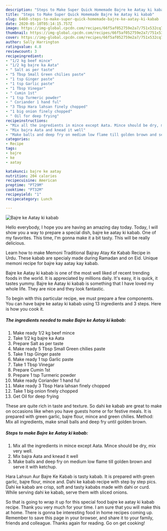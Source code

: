 ```yaml
---
description: "Steps to Make Super Quick Homemade Bajre ke Aatay ki kabab"
title: "Steps to Make Super Quick Homemade Bajre ke Aatay ki kabab"
slug: 6460-steps-to-make-super-quick-homemade-bajre-ke-aatay-ki-kabab
date: 2020-05-10T05:14:15.757Z
image: https://img-global.cpcdn.com/recipes/66f5af052759e2a7/751x532cq70/bajre-ke-aatay-ki-kabab-recipe-main-photo.jpg
thumbnail: https://img-global.cpcdn.com/recipes/66f5af052759e2a7/751x532cq70/bajre-ke-aatay-ki-kabab-recipe-main-photo.jpg
cover: https://img-global.cpcdn.com/recipes/66f5af052759e2a7/751x532cq70/bajre-ke-aatay-ki-kabab-recipe-main-photo.jpg
author: Sally Harrington
ratingvalue: 4.8
reviewcount: 3
recipeingredient:
- "1/2 kg beef mince"
- "1/2 kg bajre ka Aata"
- " Salt as per taste"
- "5 Tbsp Small Green chilies paste"
- "1 tsp Ginger paste"
- "1 tsp Garlic paste"
- "1 Tbsp Vinegar"
- " Cumin 1st"
- "1 tsp Turmeric powder"
- " Coriander 1 hand ful"
- "3 Tbsp Hara lahsan finely chopped"
- "1 big onion finely chopped"
- " Oil for deep frying"
recipeinstructions:
- "Mix all the ingredients in mince except Aata. Mince should be dry, mix very well."
- "Mix bajra Aata and knead it well"
- "Make balls and deep fry on medium low flame till golden brown and serve it with ketchup."
categories:
- Recipe
tags:
- bajre
- ke
- aatay

katakunci: bajre ke aatay 
nutrition: 204 calories
recipecuisine: American
preptime: "PT29M"
cooktime: "PT32M"
recipeyield: "1"
recipecategory: Lunch

---
```



![Bajre ke Aatay ki kabab](https://img-global.cpcdn.com/recipes/66f5af052759e2a7/751x532cq70/bajre-ke-aatay-ki-kabab-recipe-main-photo.jpg)

Hello everybody, I hope you are having an amazing day today. Today, I will show you a way to prepare a special dish, bajre ke aatay ki kabab. One of my favorites. This time, I'm gonna make it a bit tasty. This will be really delicious.

Learn how to make Memoni Traditional Bajray Atay Ke Kabab Recipe in Urdu. These kabab are specialy made during Ramadan and on Eid. Unique memoni recipe for bajre kay aatay kay kabab.

Bajre ke Aatay ki kabab is one of the most well liked of recent trending foods in the world. It is appreciated by millions daily. It's easy, it is quick, it tastes yummy. Bajre ke Aatay ki kabab is something that I have loved my whole life. They are nice and they look fantastic.


To begin with this particular recipe, we must prepare a few components. You can have bajre ke aatay ki kabab using 13 ingredients and 3 steps. Here is how you cook it.

<!--inarticleads1-->

##### The ingredients needed to make Bajre ke Aatay ki kabab:

1. Make ready 1/2 kg beef mince
1. Take 1/2 kg bajre ka Aata
1. Prepare  Salt as per taste
1. Make ready 5 Tbsp Small Green chilies paste
1. Take 1 tsp Ginger paste
1. Make ready 1 tsp Garlic paste
1. Take 1 Tbsp Vinegar
1. Prepare  Cumin 1st
1. Prepare 1 tsp Turmeric powder
1. Make ready  Coriander 1 hand ful
1. Make ready 3 Tbsp Hara lahsan finely chopped
1. Take 1 big onion finely chopped
1. Get  Oil for deep frying


These are quite rich in taste and texture. So dahi ke kabab are great to make on occasions like when you have guests home or for festive meals. It is prepared with green garlic, bajre flour, mince and green chilies. Method: Mix all ingredients, make small balls and deep fry until golden brown. 

<!--inarticleads2-->

##### Steps to make Bajre ke Aatay ki kabab:

1. Mix all the ingredients in mince except Aata. Mince should be dry, mix very well.
1. Mix bajra Aata and knead it well
1. Make balls and deep fry on medium low flame till golden brown and serve it with ketchup.


Hara Lahsun Aur Bajre Ke Kabab is tasty kabab. It is prepared with green garlic, bajre flour, mince and. Dahi ke kabab recipe with step by step pics. Dahi ke kabab are crisp, soft and tasty kababs made with dahi or curd. While serving dahi ke kabab, serve them with sliced onions. 

So that is going to wrap it up for this special food bajre ke aatay ki kabab recipe. Thank you very much for your time. I am sure that you will make this at home. There is gonna be interesting food in home recipes coming up. Remember to save this page in your browser, and share it to your family, friends and colleague. Thanks again for reading. Go on get cooking!

